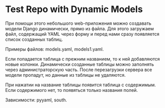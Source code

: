 # Test Repo with Dynamic Models

При помощи этого небольшого web-приложения можно создавать модели Django динамически, прямо из файла. Для этого загружаем файл, содержащий YAML через форму и перед нами сразу появляется список созданных таблиц. 

Примеры файлов: models.yaml, models1.yaml. 

Если попадается таблица с прежним названием, то к ней добавляются новые колонки. Динамически созданные таблицы можно заполнять через администраторскую часть. После перезагрузки сервера все модели пропадут, но данные из таблицы не удаляются.

При нажатии на название таблицы появится таблица с содержимым. Если содержимого нет, то появяться только названия полей.

Зависимости: pyyaml, south.


